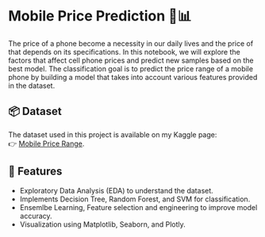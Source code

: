 # Mobile Price Prediction 📱📊
The price of a phone become a necessity in our daily lives and the price of that depends on its specifications. In this notebook, we will explore the factors that affect cell phone prices and predict new samples based on the best model. The classification goal is to predict the price range of a mobile phone by building a model that takes into account various features provided in the dataset.

## 📦 Dataset
The dataset used in this project is available on my Kaggle page:  
👉 [Mobile Price Range](https://www.kaggle.com/datasets/mbsoroush/mobile-price-range).

## 📌 Features
-  Exploratory Data Analysis (EDA) to understand the dataset.
-  Implements Decision Tree, Random Forest, and SVM for classification.
-  Ensemlbe Learning, Feature selection and engineering to improve model accuracy.
-  Visualization using Matplotlib, Seaborn, and Plotly.


